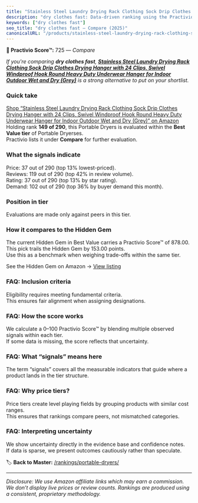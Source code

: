 ```yaml
---
title: "Stainless Steel Laundry Drying Rack Clothing Sock Drip Clothes Drying Hanger with 24 Clips, Swivel Windproof Hook Round Heavy Duty Underwear Hanger for Indoor Outdoor Wet and Dry (Grey)"
description: "dry clothes fast: Data-driven ranking using the Practivio Score™. Positioned by quality, value, demand, findability, momentum."
keywords: ["dry clothes fast"]
seo_title: "dry clothes fast — Compare (2025)"
canonicalURL: "/products/stainless-steel-laundry-drying-rack-clothing-sock-drip-clothes-drying-hanger-with-24-clips-swivel-windproof-hook-round-heavy-duty-underwear-hanger-for-indoor-outdoor-wet-and-dry-grey-B0BX2W36CD/"
---
```


**🛒 Practivio Score™:** 725 — _Compare_


*If you're comparing **dry clothes fast**, **[Stainless Steel Laundry Drying Rack Clothing Sock Drip Clothes Drying Hanger with 24 Clips, Swivel Windproof Hook Round Heavy Duty Underwear Hanger for Indoor Outdoor Wet and Dry (Grey)](https://www.amazon.com/dp/B0BX2W36CD?tag=practivio-20)** is a strong alternative to put on your shortlist.*
### Quick take
[Shop “Stainless Steel Laundry Drying Rack Clothing Sock Drip Clothes Drying Hanger with 24 Clips, Swivel Windproof Hook Round Heavy Duty Underwear Hanger for Indoor Outdoor Wet and Dry (Grey)” on Amazon](https://www.amazon.com/dp/B0BX2W36CD?tag=practivio-20)
Holding rank **149 of 290**, this Portable Dryers is evaluated within the **Best Value tier** of Portable Dryerses.  
Practivio lists it under **Compare** for further evaluation.

### What the signals indicate
Price: 37 out of 290 (top 13% lowest-priced).  
Reviews: 119 out of 290 (top 42% in review volume).  
Rating: 37 out of 290 (top 13% by star rating).  
Demand: 102 out of 290 (top 36% by buyer demand this month).

### Position in tier
Evaluations are made only against peers in this tier.

### How it compares to the Hidden Gem
The current Hidden Gem in Best Value carries a Practivio Score™ of 878.00.  
This pick trails the Hidden Gem by 153.00 points.  
Use this as a benchmark when weighing trade-offs within the same tier.  

See the Hidden Gem on Amazon → [View listing](https://www.amazon.com/dp/B08PVYFDCK?tag=practivio-20)

### FAQ: Inclusion criteria
Eligibility requires meeting fundamental criteria.  
This ensures fair alignment when assigning designations.

### FAQ: How the score works
We calculate a 0–100 Practivio Score™ by blending multiple observed signals within each tier.  
If some data is missing, the score reflects that uncertainty.

### FAQ: What “signals” means here
The term “signals” covers all the measurable indicators that guide where a product lands in the tier structure.

### FAQ: Why price tiers?
Price tiers create level playing fields by grouping products with similar cost ranges.  
This ensures that rankings compare peers, not mismatched categories.

### FAQ: Interpreting uncertainty
We show uncertainty directly in the evidence base and confidence notes.  
If data is sparse, we present outcomes cautiously rather than speculate.

<!-- Missing template for Compare/CompareWithinPriceClass -->


🏷️ **Back to Master:** [/rankings/portable-dryers/](/rankings/portable-dryers/)

---
_Disclosure: We use Amazon affiliate links which may earn a commission. We don’t display live prices or review counts. Rankings are produced using a consistent, proprietary methodology._
